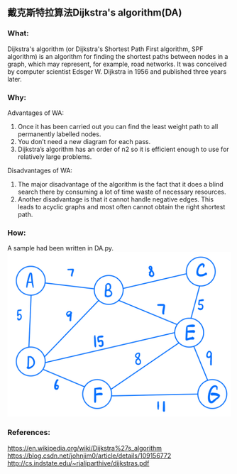 ## 戴克斯特拉算法Dijkstra's algorithm(DA)

### What:
Dijkstra's algorithm (or Dijkstra's Shortest Path First algorithm, SPF algorithm) is an algorithm for finding the shortest paths between nodes in a graph, which may represent, for example, road networks. It was conceived by computer scientist Edsger W. Dijkstra in 1956 and published three years later.

### Why:
Advantages of WA:
1. Once it has been carried out you can find the least weight path to all permanently labelled nodes.
2. You don’t need a new diagram for each pass.
3. Dijkstra’s algorithm has an order of n2 so it is efficient enough to use for relatively large
problems.

Disadvantages of WA:
1. The major disadvantage of the algorithm is the fact that it does a blind search there by
consuming a lot of time waste of necessary resources.
2. Another disadvantage is that it cannot handle negative edges. This leads to acyclic graphs
and most often cannot obtain the right shortest path.
### How:
A sample had been written in DA.py.<br/>
![avatar](https://github.com/HeXavi8/Mathematical-Modeling/blob/main/Dijkstra's%20algorithm(DA)/Dijkstra.jpeg)
### References:
https://en.wikipedia.org/wiki/Dijkstra%27s_algorithm<br/>
https://blog.csdn.net/johnjim0/article/details/109156772<br/>
http://cs.indstate.edu/~rjaliparthive/dijkstras.pdf<br/>

